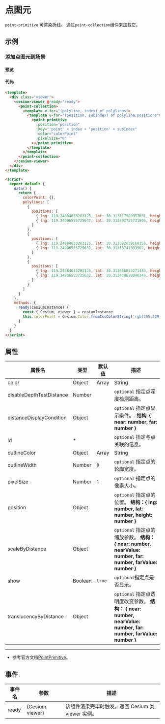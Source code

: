 # 点图元

`point-primitive` 可渲染折线。 通过`point-collection`组件来加载它。

## 示例

### 添加点图元到场景

#### 预览

<doc-preview>
  <template>
    <div class="viewer">
      <cesium-viewer @ready="ready">
        <point-collection>
          <template v-for="(polyline, index) of polylines">
            <template v-for="(position, subIndex) of polyline.positions">
              <point-primitive
                :position="position"
                :key="'point' + index + 'position' + subIndex"
                :color="colorPoint"
                :pixelSize="8"
              ></point-primitive>
            </template>
          </template>
        </point-collection>
      </cesium-viewer>
    </div>
  </template>

  <script>
    export default {
      data() {
        return {
          colorPoint: {},
          polylines: [
            {
              positions: [
                { lng: 119.24884033203125, lat: 30.313117980957031, height: 1183.3186645507812 },
                { lng: 119.24906555725647, lat: 30.312892755731806, height: 1183.3186645507812 }
              ]
            },
            {
              positions: [
                { lng: 119.24884033203125, lat: 30.313392639160156, height: 1183.804443359375 },
                { lng: 119.24906555725632, lat: 30.31316741393502, height: 1183.6849884241819 }
              ]
            },
            {
              positions: [
                { lng: 119.24884033203125, lat: 30.313655853271484, height: 1184.2783203125 },
                { lng: 119.24906555725632, lat: 30.313430628046348, height: 1184.1093236654997 }
              ]
            }
          ]
        }
      },
      methods: {
        ready(cesiumInstance) {
          const { Cesium, viewer } = cesiumInstance
          this.colorPoint = Cesium.Color.fromCssColorString('rgb(255,229,0)')
        }
      }
    }
  </script>
</doc-preview>

#### 代码

```html
<template>
  <div class="viewer">
    <cesium-viewer @ready="ready">
      <point-collection>
        <template v-for="(polyline, index) of polylines">
          <template v-for="(position, subIndex) of polyline.positions">
            <point-primitive
              :position="position"
              :key="'point' + index + 'position' + subIndex"
              :color="colorPoint"
              :pixelSize="8"
            ></point-primitive>
          </template>
        </template>
      </point-collection>
    </cesium-viewer>
  </div>
</template>

<script>
  export default {
    data() {
      return {
        colorPoint: {},
        polylines: [
          {
            positions: [
              { lng: 119.24884033203125, lat: 30.313117980957031, height: 1183.3186645507812 },
              { lng: 119.24906555725647, lat: 30.312892755731806, height: 1183.3186645507812 }
            ]
          },
          {
            positions: [
              { lng: 119.24884033203125, lat: 30.313392639160156, height: 1183.804443359375 },
              { lng: 119.24906555725632, lat: 30.31316741393502, height: 1183.6849884241819 }
            ]
          },
          {
            positions: [
              { lng: 119.24884033203125, lat: 30.313655853271484, height: 1184.2783203125 },
              { lng: 119.24906555725632, lat: 30.313430628046348, height: 1184.1093236654997 }
            ]
          }
        ]
      }
    },
    methods: {
      ready(cesiumInstance) {
        const { Cesium, viewer } = cesiumInstance
        this.colorPoint = Cesium.Color.fromCssColorString('rgb(255,229,0)')
      }
    }
  }
</script>
```

## 属性

<!-- prettier-ignore -->
| 属性名 | 类型 | 默认值 | 描述 |
| ------------------------ | ------- | ------------------ | ------------------------------------------- |
| color | Object|Array|String | `'WHITE'` | `optional` 指定点的颜色。 |
| disableDepthTestDistance | Number | | `optional` 指定点深度检测距离。 |
| distanceDisplayCondition | Object | | `optional` 指定点显示条件。. **结构: { near: number, far: number }** |
| id | \* | | `optional` 指定与点关联的信息。 |
| outlineColor | Object|Array|String | `'BLACK'` | `optional` 指定点的轮廓颜色。 |
| outlineWidth | Number | `0` | `optional` 指定点的轮廓宽度。 |
| pixelSize | Number | `1` | `optional` 指定点的像素大小。 |
| position | Object | | `optional` 指定点的位置。 **结构：{ lng: number, lat: number, height: number }** |
| scaleByDistance | Object | | `optional` 指定点的缩放参数。 **结构： { near: number, nearValue: number, far: number, farValue: number }** |
| show | Boolean | `true` | `optional`指定点是否显示。 |
| translucencyByDistance | Object | | `optional` 指定点透明度改变参数。 **结构： { near: number, nearValue: number, far: number, farValue: number }** |

---

- 参考官方文档[PointPrimitive](https://cesium.com/docs/cesiumjs-ref-doc/PointPrimitive.html)。

## 事件

| 事件名 | 参数             | 描述                                                |
| ------ | ---------------- | --------------------------------------------------- |
| ready  | {Cesium, viewer} | 该组件渲染完毕时触发，返回 Cesium 类, viewer 实例。 |
